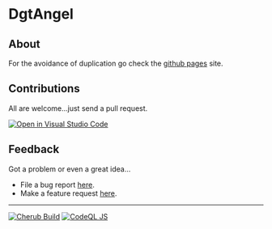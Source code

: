 # DgtAngel

## About

For the avoidance of duplication go check the [github pages](https://hyper-dragon.github.io/DgtAngel/) site.

## Contributions

All are welcome...just send a pull request.

[![Open in Visual Studio Code](https://img.shields.io/badge/Open%20in-Visal%20Studio%20Code-blue?style=for-the-badge&logo=visualstudiocode)](https://open.vscode.dev/Hyper-Dragon/DgtAngel)

## Feedback

Got a problem or even a great idea...

- File a bug report [here](https://github.com/Hyper-Dragon/DgtAngel/issues/new?assignees=&labels=&template=bug_report.md&title=).
- Make a feature request [here](https://github.com/Hyper-Dragon/DgtAngel/issues/new?assignees=&labels=&template=feature_request.md&title=).

***
[![Cherub Build](https://github.com/Hyper-Dragon/DgtAngel/actions/workflows/BuildCherubOnMain.yml/badge.svg?branch=main)](https://github.com/Hyper-Dragon/DgtAngel/actions/workflows/BuildCherubOnMain.yml)
[![CodeQL JS](https://github.com/Hyper-Dragon/DgtAngel/actions/workflows/codeql-analysis.yml/badge.svg?branch=main)](https://github.com/Hyper-Dragon/DgtAngel/actions/workflows/codeql-analysis.yml)
